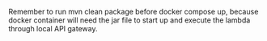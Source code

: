 Remember to run mvn clean package before docker compose up, 
    because docker container will need the jar file to start up and execute the lambda through local API gateway.